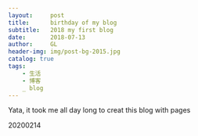 ```yaml
---
layout:     post
title:      birthday of my blog
subtitle:   2018 my first blog 
date:       2018-07-13
author:     GL
header-img: img/post-bg-2015.jpg
catalog: true
tags:
    - 生活
    - 博客
    _ blog
---
```


Yata, it took me all day long to creat this blog with pages

20200214

